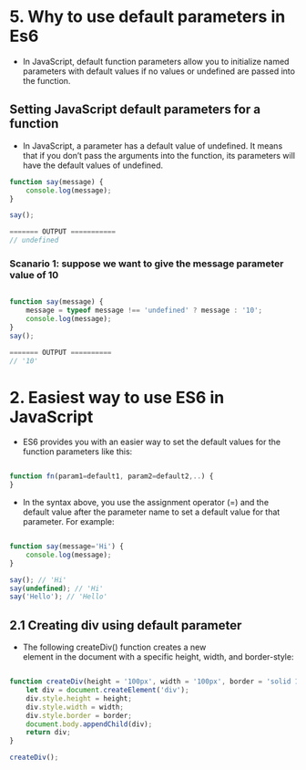 # 5. Why to use default parameters in Es6 #
- In JavaScript, default function parameters allow you to initialize named parameters with default values if no values or undefined are passed into the function.

## Setting JavaScript default parameters for a function ##
- In JavaScript, a parameter has a default value of undefined. It means that if you don’t pass the arguments into the function, its parameters will have the default values of undefined.

```js
function say(message) {
    console.log(message);
}

say(); 

======= OUTPUT ===========
// undefined

```

### Scanario 1: suppose we want to give the message parameter value of 10 ###

```js

function say(message) {
    message = typeof message !== 'undefined' ? message : '10';
    console.log(message);
}
say(); 

======= OUTPUT ==========
// '10'

```

# 2. Easiest way to use ES6 in JavaScript #
- ES6 provides you with an easier way to set the default values for the function parameters like this:

```js

function fn(param1=default1, param2=default2,..) {
}
```


- In the syntax above, you use the assignment operator (=) and the default value after the parameter name to set a default value for that parameter. For example:

```js

function say(message='Hi') {
    console.log(message);
}

say(); // 'Hi'
say(undefined); // 'Hi'
say('Hello'); // 'Hello'

````

## 2.1 Creating <b>div</b> using default parameter ##
- The following createDiv() function creates a new <div> element in the document with a specific height, width, and border-style:

```js

function createDiv(height = '100px', width = '100px', border = 'solid 1px red') {
    let div = document.createElement('div');
    div.style.height = height;
    div.style.width = width;
    div.style.border = border;
    document.body.appendChild(div);
    return div;
}

createDiv();

```
